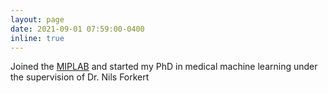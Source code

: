 ```yaml
---
layout: page
date: 2021-09-01 07:59:00-0400
inline: true
---
```


Joined the [MIPLAB](https://www.ucalgary.ca/labs/miplab/home) and started my PhD in medical machine learning under the supervision of Dr. Nils Forkert
